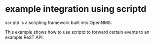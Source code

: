 # example integration using scriptd

scriptd is a scripting framework built into OpenNMS.

This example shows how to use scriptd to forward certain events to an example ReST API.
